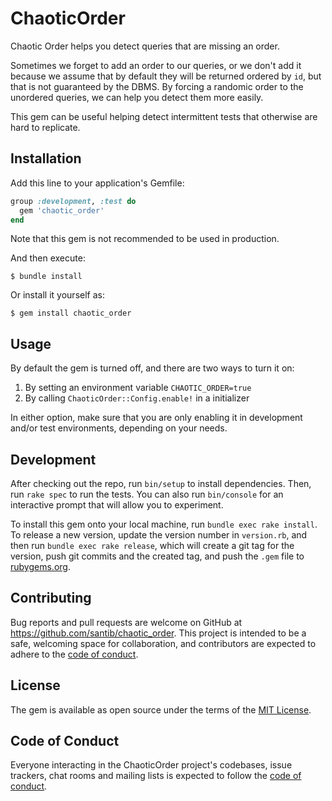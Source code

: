 # ChaoticOrder

Chaotic Order helps you detect queries that are missing an order.

Sometimes we forget to add an order to our queries, or we don't add it because we assume that by default they will be returned ordered by `id`, but that is not guaranteed by the DBMS. By forcing a randomic order to the unordered queries, we can help you detect them more easily.

This gem can be useful helping detect intermittent tests that otherwise are hard to replicate.

## Installation

Add this line to your application's Gemfile:

```ruby
group :development, :test do
  gem 'chaotic_order'
end
```

Note that this gem is not recommended to be used in production.

And then execute:

    $ bundle install

Or install it yourself as:

    $ gem install chaotic_order

## Usage

By default the gem is turned off, and there are two ways to turn it on:
1. By setting an environment variable `CHAOTIC_ORDER=true`
1. By calling `ChaoticOrder::Config.enable!` in a initializer

In either option, make sure that you are only enabling it in development and/or test environments, depending on your needs.

## Development

After checking out the repo, run `bin/setup` to install dependencies. Then, run `rake spec` to run the tests. You can also run `bin/console` for an interactive prompt that will allow you to experiment.

To install this gem onto your local machine, run `bundle exec rake install`. To release a new version, update the version number in `version.rb`, and then run `bundle exec rake release`, which will create a git tag for the version, push git commits and the created tag, and push the `.gem` file to [rubygems.org](https://rubygems.org).

## Contributing

Bug reports and pull requests are welcome on GitHub at https://github.com/santib/chaotic_order. This project is intended to be a safe, welcoming space for collaboration, and contributors are expected to adhere to the [code of conduct](https://github.com/santib/chaotic_order/blob/master/CODE_OF_CONDUCT.md).

## License

The gem is available as open source under the terms of the [MIT License](https://opensource.org/licenses/MIT).

## Code of Conduct

Everyone interacting in the ChaoticOrder project's codebases, issue trackers, chat rooms and mailing lists is expected to follow the [code of conduct](https://github.com/santib/chaotic_order/blob/master/CODE_OF_CONDUCT.md).
